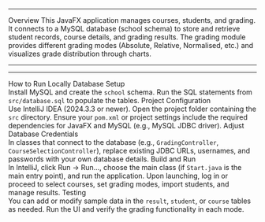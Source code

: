 <hr></hr>
Overview
This JavaFX application manages courses, students, and grading. It connects to a MySQL database (school schema) to store and retrieve student records, course details, and grading results. The grading module provides different grading modes (Absolute, Relative, Normalised, etc.) and visualizes grade distribution through charts.  <hr></hr>
<hr></hr>

How to Run Locally
Database Setup  
Install MySQL and create the `school` schema.
Run the SQL statements from `src/database.sql` to populate the tables.
Project Configuration  
Use IntelliJ IDEA (2024.3.3 or newer).
Open the project folder containing the `src` directory.
Ensure your `pom.xml` or project settings include the required dependencies for JavaFX and MySQL (e.g., MySQL JDBC driver).
Adjust Database Credentials  
In classes that connect to the database (e.g., `GradingController`, `CourseSelectionController`), replace existing JDBC URLs, usernames, and passwords with your own database details.
Build and Run  
In IntelliJ, click Run → Run..., choose the main class (if `Start.java` is the main entry point), and run the application.
Upon launching, log in or proceed to select courses, set grading modes, import students, and manage results.
Testing  
You can add or modify sample data in the `result`, `student`, or `course` tables as needed.
Run the UI and verify the grading functionality in each mode.

